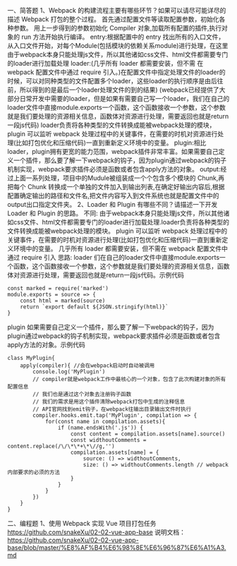 一、简答题
1、Webpack 的构建流程主要有哪些环节？如果可以请尽可能详尽的描述 Webpack 打包的整个过程。
首先通过配置文件等读取配置参数，初始化各种参数。
用上一步得到的参数初始化 Compiler 对象,加载所有配置的插件,执行对象的 run 方法开始执行编译。
entry:根据配置中的 entry 找出所有的入口文件，从入口文件开始，对每个Module(包括模块的依赖关系module)进行处理，在这里由于webpack本身只能处理js文件，所以其他诸如css文件、html文件都需要专门的loader进行加载处理
loader:(几乎所有 loader 都需要安装，但不需 在 webpack 配置文件中通过 require 引入。)在配置文件中指定处理文件的loader的时候，可以对同种类型的文件配置多个loader，这些loader的执行顺序是由后往前，所以得到的是最后一个loader处理文件的到的结果)
(webpack已经提供了大部分日常开发中需要的loader，但是如果有需要自己写一个loader，我们在自己的loader文件中直接module.exports一个函数，这个函数接收一个参数，这个参数就是我们要处理的资源相关信息，函数体对资源进行处理，需要返回也就是return一段js代码)
loader负责将各种类型的文件转换成能被webpack处理的模块，plugin 可以监听 webpack 处理过程中的关键事件，在需要的时机对资源进行处理(比如打包优化和压缩代码)一直到重新定义环境中的变量。
plugin:相比loader，plugin拥有更宽的能力范围，webpack插件非常丰富。如果需要自己定义一个插件，那么要了解一下webpack的钩子，因为plugin通过webpack的钩子机制实现，webpack要求插件必须是函数或者包含apply方法的对象。
output:经过上面一系列处理，项目中的Mudule被组装成一个个包含多个模块的 Chunk,再把每个 Chunk 转换成一个单独的文件加入到输出列表,在确定好输出内容后,根据配置确定输出的路径和文件名,把文件内容写入到文件系统也就是配置文件中的output出口指定文件夹。
2、Loader 和 Plugin 有哪些不同？请描述一下开发 Loader 和 Plugin 的思路。
不同:
由于webpack本身只能处理js文件，所以其他诸如css文件、html文件都需要专门的loader进行加载处理.loader负责将各种类型的文件转换成能被webpack处理的模块。
plugin 可以监听 webpack 处理过程中的关键事件，在需要的时机对资源进行处理(比如打包优化和压缩代码)一直到重新定义环境中的变量。
几乎所有 loader 都需要安装，但不需在 webpack 配置文件中通过 require 引入
思路:
loader
们在自己的loader文件中直接module.exports一个函数，这个函数接收一个参数，这个参数就是我们要处理的资源相关信息，函数体对资源进行处理，需要返回也就是return一段js代码。示例代码
```
const marked = require('marked')
module.exports = source => {
	const html = marked(source)
	return `export default ${JSON.stringify(html)}`
}
```
plugin
如果需要自己定义一个插件，那么要了解一下webpack的钩子，因为plugin通过webpack的钩子机制实现，webpack要求插件必须是函数或者包含apply方法的对象。示例代码
```
class MyPlugin{
	apply(compiler){ //会在webpack启动时自动被调用
		console.log('MyPlugin')
		// compiler就是webpack工作中最核心的一个对象，包含了此次构建对象的所有配置信息
		// 我们也是通过这个对象去注册钩子函数
		// 我们的需求是用这个插件清除webpack打包中生成的注释信息
		// API官网找到emit钩子，在webpack往输出目录输出文件时执行
		compiler.hooks.emit.tap('MyPlugin', compilation => {
			for(const name in compilation.assets){
				if (name.endsWith('.js')) {
					const content = compilation.assets[name].source()
					const widthoutComments = content.replace(/\/\*\*+\*\//g,'')
					compilation.assets[name] = {
						source: () => widthoutComments,
						size: () => widthoutComments.length // webpack内部要求的必须的方法
					}
				}
			}
		})
	}
}
```
二、编程题
1、使用 Webpack 实现 Vue 项目打包任务
https://github.com/snakeXu/02-02-vue-app-base
说明文档：https://github.com/snakeXu/02-02-vue-app-base/blob/master/%E8%AF%B4%E6%98%8E%E6%96%87%E6%A1%A3.md